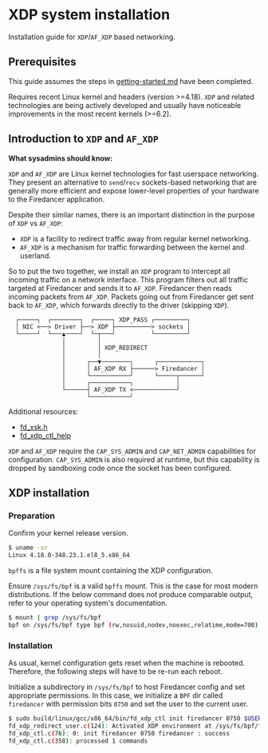 XDP system installation
=======================

Installation guide for `XDP`/`AF_XDP` based networking.

Prerequisites
-------------

This guide assumes the steps in [getting-started.md](./getting-started.md)
have been completed.

Requires recent Linux kernel and headers (version >=4.18). `XDP` and related
technologies are being actively developed and usually have noticeable
improvements in the most recent kernels (>=6.2).

Introduction to `XDP` and `AF_XDP`
------------------------------

**What sysadmins should know:**

`XDP` and `AF_XDP` are Linux kernel technologies for fast userspace
networking.  They present an alternative to `send`/`recv` sockets-based
networking that are generally more efficient and expose lower-level
properties of your hardware to the Firedancer application.

Despite their similar names, there is an important distinction in the
purpose of `XDP` vs `AF_XDP`:
- `XDP` is a facility to redirect traffic away from regular kernel networking.
- `AF_XDP` is a mechanism for traffic forwarding between
the kernel and userland.

So to put the two together, we install an `XDP` program to intercept all
incoming traffic on a network interface. This program filters out all
traffic targeted at Firedancer and sends it to `AF_XDP`. Firedancer then
reads incoming packets from `AF_XDP`. Packets going out from Firedancer
get sent back to `AF_XDP`, which forwards directly to the driver (skipping
`XDP`).

```
  ┌─────┐  ┌────────┐  ┌─────┐ XDP_PASS ┌─────────┐
  │ NIC <──> Driver ├──> XDP ├──────────> sockets │
  └─────┘  └───▲────┘  └─┬───┘          └─────────┘
               │         │
               │         │ XDP_REDIRECT
               │         │
               │      ┌──▼────────┐      ┌────────────┐
               │      │ AF_XDP RX ├──────> Firedancer │
               │      └───────────┘      └─────┬──────┘
               │      ┌───────────┐            │
               └──────┤ AF_XDP TX <────────────┘
                      └───────────┘
```

Additional resources:
- [fd_xsk.h](../src/tango/xdp/fd_xsk.h)
- [fd_xdp_ctl_help](../src/tango/xdp/fd_xdp_ctl_help)

`XDP` and `AF_XDP` require the `CAP_SYS_ADMIN` and `CAP_NET_ADMIN`
capabilities for configuration.  `CAP_SYS_ADMIN` is also required at
runtime, but this capability is dropped by sandboxing code once the
socket has been configured.

XDP installation
----------------

### Preparation

Confirm your kernel release version.

```bash
$ uname -sr
Linux 4.18.0-348.23.1.el8_5.x86_64
```

`bpffs` is a file system mount containing the XDP configuration.

Ensure `/sys/fs/bpf` is a valid `bpffs` mount. This is the case for most
modern distributions. If the below command does not produce comparable
output, refer to your operating system's documentation.

```bash
$ mount | grep /sys/fs/bpf
bpf on /sys/fs/bpf type bpf (rw,nosuid,nodev,noexec,relatime,mode=700)
```

### Installation

As usual, kernel configuration gets reset when the machine is rebooted.
Therefore, the following steps will have to be re-run each reboot.

Initialize a subdirectory in `/sys/fs/bpf` to host Firedancer config
and set appropriate permissions.  In this case, we initialize a `BPF` dir
called `firedancer` with permission bits `0750` and set the user  to the
current user.

```bash
$ sudo build/linux/gcc/x86_64/bin/fd_xdp_ctl init firedancer 0750 $USER ""
fd_xdp_redirect_user.c(124): Activated XDP environment at /sys/fs/bpf/firedancer
fd_xdp_ctl.c(76): 0: init firedancer 0750 firedancer : success
fd_xdp_ctl.c(358): processed 1 commands
```

